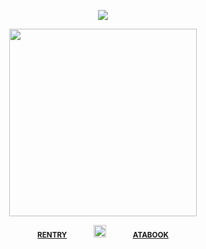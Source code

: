 <div align="center"> 
  
![](https://komarev.com/ghpvc/?username=vampiresoul&color=be5e41&label=ꔫ&style=plastic)

<p align="center"> <img width="300" src="https://file.garden/Zx4tbq1Z7kthgAaN/Untitled295_20250509114431.png">


<div align="center"> 
 
<sub>[**RENTRY**](https://rentry.co/VlLTRUM)⠀⠀⠀⠀⠀<img width="20" src="https://i.postimg.cc/kGRWQXHt/bglgvm.gif">⠀⠀⠀⠀⠀[**ATABOOK**](https://soulripper.atabook.org/)</sub>

<div align="center"> 
